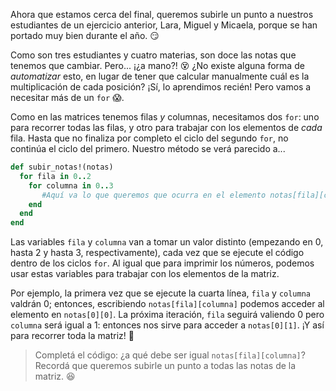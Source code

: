 Ahora que estamos cerca del final, queremos subirle un punto a nuestros estudiantes de un ejercicio anterior, Lara, Miguel y Micaela, porque se han portado muy bien durante el año. :smirk:

Como son tres estudiantes y cuatro materias, son doce las notas que tenemos que cambiar. Pero... ¡¿a mano?! :dizzy_face: ¿No existe alguna forma de *automatizar* esto, en lugar de tener que calcular manualmente cuál es la multiplicación de cada posición? ¡Sí, lo aprendimos recién! Pero vamos a necesitar más de un `for` :scream:.

Como en las matrices tenemos filas *y* columnas, necesitamos dos `for`: uno para recorrer todas las filas, y otro para trabajar con los elementos de *cada* fila. Hasta que no finaliza por completo el ciclo del segundo `for`, no continúa el ciclo del primero. Nuestro método se verá parecido a...

```ruby
def subir_notas!(notas)
  for fila in 0..2
    for columna in 0..3
       #Aquí va lo que queremos que ocurra en el elemento notas[fila][columna]
    end
  end
end
```

Las variables `fila` y `columna` van a tomar un valor distinto (empezando en 0, hasta 2 y hasta 3, respectivamente), cada vez que se ejecute el código dentro de los ciclos `for`. Al igual que para imprimir los números, podemos usar estas variables para trabajar con los elementos de la matriz.

Por ejemplo, la primera vez que se ejecute la cuarta línea, `fila` y `columna` valdrán 0; entonces, escribiendo `notas[fila][columna]` podemos acceder al elemento en `notas[0][0]`. La próxima iteración, `fila` seguirá valiendo 0 pero `columna` será igual a 1: entonces nos sirve para acceder a `notas[0][1]`. ¡Y así para recorrer toda la matriz! :tada:

> Completá el código: ¿a qué debe ser igual `notas[fila][columna]`? Recordá que queremos subirle un punto a todas las notas de la matriz. :satisfied: